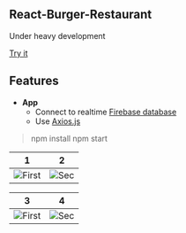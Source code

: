 ## React-Burger-Restaurant
Under heavy development

[Try it](https://goxr3plus.github.io/React-Burger-Restaurant/)

## Features
- **App**
  - Connect to realtime [Firebase database](https://react-my-burger-c7029.firebaseio.com/)
  - Use [Axios.js](https://github.com/axios/axios)

>npm install
>npm start

| 1 | 2
|:-:|:-:|
| ![First](https://user-images.githubusercontent.com/20374208/52959414-cd13ff80-339e-11e9-86fd-efe02b438709.png) | ![Sec](https://user-images.githubusercontent.com/20374208/52959415-cdac9600-339e-11e9-990e-b85cd3bf10d7.png) |

| 3 | 4
|:-:|:-:|
| ![First](https://user-images.githubusercontent.com/20374208/52959417-cdac9600-339e-11e9-8b4e-e6c6277e4745.gif) | ![Sec](https://user-images.githubusercontent.com/20374208/52959417-cdac9600-339e-11e9-8b4e-e6c6277e4745.gif) |

